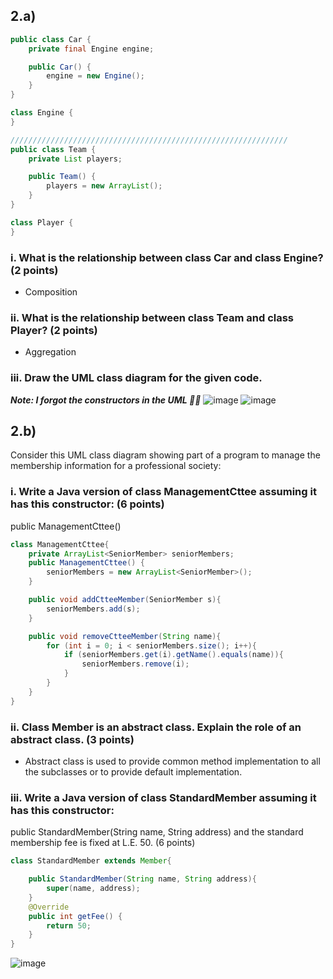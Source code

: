 ## 2.a)
``` java
public class Car {
    private final Engine engine;

    public Car() {
        engine = new Engine();
    }
}

class Engine {
}

//////////////////////////////////////////////////////////////
public class Team {
    private List players;

    public Team() {
        players = new ArrayList();
    }
}

class Player {
}

```
### i. What is the relationship between class Car and class Engine? (2 points)
-   Composition
### ii. What is the relationship between class Team and class Player? (2 points)
-   Aggregation
### iii. Draw the UML class diagram for the given code. 
***Note: I forgot the constructors in the UML 🙂💔***
![image](https://github.com/AhmedBakrXI/-java-exams/assets/114930002/f2e67bb8-1914-4686-aa4b-7c0475af8230)
![image](https://github.com/AhmedBakrXI/-java-exams/assets/114930002/03fafe5c-c05a-430c-8288-58417c42d286)



## 2.b) 
Consider this UML class diagram showing part of a program to manage the membership information for a
professional society:
### i. Write a Java version of class ManagementCttee assuming it has this constructor: (6 points)
public ManagementCttee()
``` java
class ManagementCttee{
    private ArrayList<SeniorMember> seniorMembers;
    public ManagementCttee() {
        seniorMembers = new ArrayList<SeniorMember>();
    }

    public void addCtteeMember(SeniorMember s){
        seniorMembers.add(s);
    }

    public void removeCtteeMember(String name){
        for (int i = 0; i < seniorMembers.size(); i++){
            if (seniorMembers.get(i).getName().equals(name)){
                seniorMembers.remove(i);
            }
        }
    }
}
```
### ii. Class Member is an abstract class. Explain the role of an abstract class. (3 points)
- Abstract class is used to provide common method implementation to all the subclasses or to provide default implementation.
### iii. Write a Java version of class StandardMember assuming it has this constructor:
public StandardMember(String name, String address)
and the standard membership fee is fixed at L.E. 50. (6 points)
``` java
class StandardMember extends Member{

    public StandardMember(String name, String address){
        super(name, address);
    }
    @Override
    public int getFee() {
        return 50;
    }
}
```
![image](https://github.com/AhmedBakrXI/-java-exams/assets/114930002/9f7ba6ba-0454-4c2f-8374-8b0f75c80ce1)









